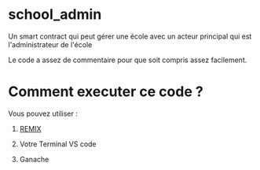 # school_admin

Un smart contract qui peut gérer une école avec un acteur principal qui est l'administrateur de l'école

Le code a assez de commentaire pour que soit compris assez facilement.

# Comment executer ce code ?

Vous pouvez utiliser :

1. <a href="https://remix.etheurum.org">REMIX</a>

2. Votre Terminal VS code

3. Ganache 
